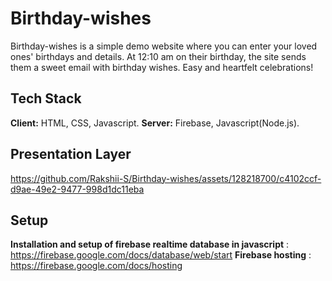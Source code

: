 # Birthday-wishes
Birthday-wishes is a simple demo website where you can enter your loved ones' birthdays and details. At 12:10 am on their birthday, the site sends them a sweet email with birthday wishes. Easy and heartfelt celebrations!

## Tech Stack
**Client:** HTML, CSS, Javascript. 
**Server:** Firebase, Javascript(Node.js). 

## Presentation Layer
https://github.com/Rakshii-S/Birthday-wishes/assets/128218700/c4102ccf-d9ae-49e2-9477-998d1dc11eba

## Setup
**Installation and setup of firebase realtime database in javascript** : https://firebase.google.com/docs/database/web/start
**Firebase hosting** : https://firebase.google.com/docs/hosting
